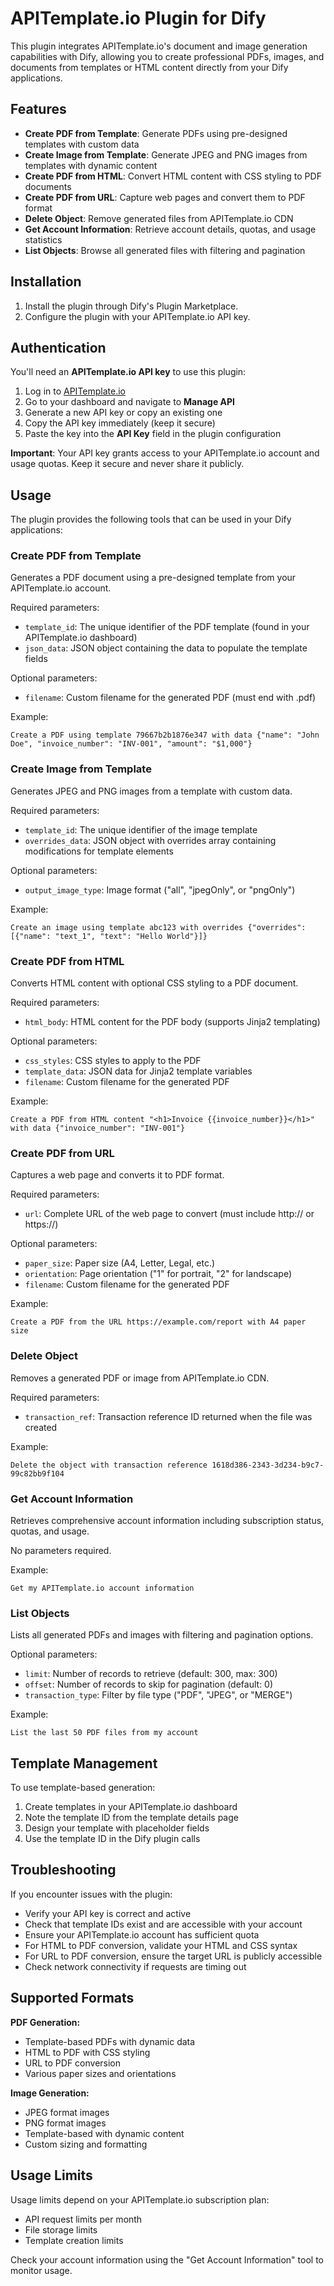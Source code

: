 # APITemplate.io Plugin for Dify

This plugin integrates APITemplate.io's document and image generation capabilities with Dify, allowing you to create professional PDFs, images, and documents from templates or HTML content directly from your Dify applications.

## Features

- **Create PDF from Template**: Generate PDFs using pre-designed templates with custom data
- **Create Image from Template**: Generate JPEG and PNG images from templates with dynamic content
- **Create PDF from HTML**: Convert HTML content with CSS styling to PDF documents
- **Create PDF from URL**: Capture web pages and convert them to PDF format
- **Delete Object**: Remove generated files from APITemplate.io CDN
- **Get Account Information**: Retrieve account details, quotas, and usage statistics
- **List Objects**: Browse all generated files with filtering and pagination

## Installation

1. Install the plugin through Dify's Plugin Marketplace.
2. Configure the plugin with your APITemplate.io API key.

## Authentication

You'll need an **APITemplate.io API key** to use this plugin:

1. Log in to [APITemplate.io](https://app.apitemplate.io)
2. Go to your dashboard and navigate to **Manage API**
3. Generate a new API key or copy an existing one
4. Copy the API key immediately (keep it secure)
5. Paste the key into the **API Key** field in the plugin configuration

**Important**: Your API key grants access to your APITemplate.io account and usage quotas. Keep it secure and never share it publicly.

## Usage

The plugin provides the following tools that can be used in your Dify applications:

### Create PDF from Template

Generates a PDF document using a pre-designed template from your APITemplate.io account.

Required parameters:
- `template_id`: The unique identifier of the PDF template (found in your APITemplate.io dashboard)
- `json_data`: JSON object containing the data to populate the template fields

Optional parameters:
- `filename`: Custom filename for the generated PDF (must end with .pdf)

Example:
```
Create a PDF using template 79667b2b1876e347 with data {"name": "John Doe", "invoice_number": "INV-001", "amount": "$1,000"}
```

### Create Image from Template

Generates JPEG and PNG images from a template with custom data.

Required parameters:
- `template_id`: The unique identifier of the image template
- `overrides_data`: JSON object with overrides array containing modifications for template elements

Optional parameters:
- `output_image_type`: Image format ("all", "jpegOnly", or "pngOnly")

Example:
```
Create an image using template abc123 with overrides {"overrides": [{"name": "text_1", "text": "Hello World"}]}
```

### Create PDF from HTML

Converts HTML content with optional CSS styling to a PDF document.

Required parameters:
- `html_body`: HTML content for the PDF body (supports Jinja2 templating)

Optional parameters:
- `css_styles`: CSS styles to apply to the PDF
- `template_data`: JSON data for Jinja2 template variables
- `filename`: Custom filename for the generated PDF

Example:
```
Create a PDF from HTML content "<h1>Invoice {{invoice_number}}</h1>" with data {"invoice_number": "INV-001"}
```

### Create PDF from URL

Captures a web page and converts it to PDF format.

Required parameters:
- `url`: Complete URL of the web page to convert (must include http:// or https://)

Optional parameters:
- `paper_size`: Paper size (A4, Letter, Legal, etc.)
- `orientation`: Page orientation ("1" for portrait, "2" for landscape)
- `filename`: Custom filename for the generated PDF

Example:
```
Create a PDF from the URL https://example.com/report with A4 paper size
```

### Delete Object

Removes a generated PDF or image from APITemplate.io CDN.

Required parameters:
- `transaction_ref`: Transaction reference ID returned when the file was created

Example:
```
Delete the object with transaction reference 1618d386-2343-3d234-b9c7-99c82bb9f104
```

### Get Account Information

Retrieves comprehensive account information including subscription status, quotas, and usage.

No parameters required.

Example:
```
Get my APITemplate.io account information
```

### List Objects

Lists all generated PDFs and images with filtering and pagination options.

Optional parameters:
- `limit`: Number of records to retrieve (default: 300, max: 300)
- `offset`: Number of records to skip for pagination (default: 0)
- `transaction_type`: Filter by file type ("PDF", "JPEG", or "MERGE")

Example:
```
List the last 50 PDF files from my account
```

## Template Management

To use template-based generation:

1. Create templates in your APITemplate.io dashboard
2. Note the template ID from the template details page
3. Design your template with placeholder fields
4. Use the template ID in the Dify plugin calls

## Troubleshooting

If you encounter issues with the plugin:

- Verify your API key is correct and active
- Check that template IDs exist and are accessible with your account
- Ensure your APITemplate.io account has sufficient quota
- For HTML to PDF conversion, validate your HTML and CSS syntax
- For URL to PDF conversion, ensure the target URL is publicly accessible
- Check network connectivity if requests are timing out

## Supported Formats

**PDF Generation:**
- Template-based PDFs with dynamic data
- HTML to PDF with CSS styling
- URL to PDF conversion
- Various paper sizes and orientations

**Image Generation:**
- JPEG format images
- PNG format images  
- Template-based with dynamic content
- Custom sizing and formatting

## Usage Limits

Usage limits depend on your APITemplate.io subscription plan:
- API request limits per month
- File storage limits
- Template creation limits

Check your account information using the "Get Account Information" tool to monitor usage.

